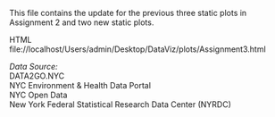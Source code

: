 This file contains the update for the previous three static plots in Assignment 2 and two new static plots.

HTML \
file://localhost/Users/admin/Desktop/DataViz/plots/Assignment3.html

*Data Source:* \
DATA2GO.NYC \
NYC Environment & Health Data Portal \
NYC Open Data \
New York Federal Statistical Research Data Center (NYRDC)
